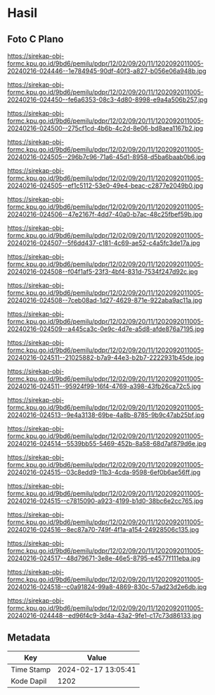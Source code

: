 # Hasil

## Foto C Plano

https://sirekap-obj-formc.kpu.go.id/9bd6/pemilu/pdpr/12/02/09/20/11/1202092011005-20240216-024446--1e784945-90df-40f3-a827-b056e06a948b.jpg

https://sirekap-obj-formc.kpu.go.id/9bd6/pemilu/pdpr/12/02/09/20/11/1202092011005-20240216-024450--fe6a6353-08c3-4d80-8998-e9a4a506b257.jpg

https://sirekap-obj-formc.kpu.go.id/9bd6/pemilu/pdpr/12/02/09/20/11/1202092011005-20240216-024500--275cf1cd-4b6b-4c2d-8e06-bd8aea1167b2.jpg

https://sirekap-obj-formc.kpu.go.id/9bd6/pemilu/pdpr/12/02/09/20/11/1202092011005-20240216-024505--296b7c96-71a6-45d1-8958-d5ba6baab0b6.jpg

https://sirekap-obj-formc.kpu.go.id/9bd6/pemilu/pdpr/12/02/09/20/11/1202092011005-20240216-024505--ef1c5112-53e0-49e4-beac-c2877e2049b0.jpg

https://sirekap-obj-formc.kpu.go.id/9bd6/pemilu/pdpr/12/02/09/20/11/1202092011005-20240216-024506--47e2167f-4dd7-40a0-b7ac-48c25fbef59b.jpg

https://sirekap-obj-formc.kpu.go.id/9bd6/pemilu/pdpr/12/02/09/20/11/1202092011005-20240216-024507--5f6dd437-c181-4c69-ae52-c4a5fc3de17a.jpg

https://sirekap-obj-formc.kpu.go.id/9bd6/pemilu/pdpr/12/02/09/20/11/1202092011005-20240216-024508--f04f1af5-23f3-4bf4-831d-7534f247d92c.jpg

https://sirekap-obj-formc.kpu.go.id/9bd6/pemilu/pdpr/12/02/09/20/11/1202092011005-20240216-024508--7ceb08ad-1d27-4629-871e-922aba9ac11a.jpg

https://sirekap-obj-formc.kpu.go.id/9bd6/pemilu/pdpr/12/02/09/20/11/1202092011005-20240216-024509--a445ca3c-0e9c-4d7e-a5d8-afde876a7195.jpg

https://sirekap-obj-formc.kpu.go.id/9bd6/pemilu/pdpr/12/02/09/20/11/1202092011005-20240216-024511--21025882-b7a9-44e3-b2b7-2222931b45de.jpg

https://sirekap-obj-formc.kpu.go.id/9bd6/pemilu/pdpr/12/02/09/20/11/1202092011005-20240216-024511--95924f99-16f4-4769-a398-43fb26ca72c5.jpg

https://sirekap-obj-formc.kpu.go.id/9bd6/pemilu/pdpr/12/02/09/20/11/1202092011005-20240216-024513--9e4a3138-69be-4a8b-8785-9b9c47ab25bf.jpg

https://sirekap-obj-formc.kpu.go.id/9bd6/pemilu/pdpr/12/02/09/20/11/1202092011005-20240216-024514--5539bb55-5469-452b-8a58-68d7af879d6e.jpg

https://sirekap-obj-formc.kpu.go.id/9bd6/pemilu/pdpr/12/02/09/20/11/1202092011005-20240216-024515--03c8edd9-11b3-4cda-9598-6ef0b6ae56ff.jpg

https://sirekap-obj-formc.kpu.go.id/9bd6/pemilu/pdpr/12/02/09/20/11/1202092011005-20240216-024515--c7815090-a923-4199-b1d0-38bc6e2cc765.jpg

https://sirekap-obj-formc.kpu.go.id/9bd6/pemilu/pdpr/12/02/09/20/11/1202092011005-20240216-024516--8ec87a70-749f-4f1a-a154-24928506c135.jpg

https://sirekap-obj-formc.kpu.go.id/9bd6/pemilu/pdpr/12/02/09/20/11/1202092011005-20240216-024517--48d79671-3e8e-46e5-8795-e4577f111eba.jpg

https://sirekap-obj-formc.kpu.go.id/9bd6/pemilu/pdpr/12/02/09/20/11/1202092011005-20240216-024518--c0a91824-99a8-4869-830c-57ad23d2e6db.jpg

https://sirekap-obj-formc.kpu.go.id/9bd6/pemilu/pdpr/12/02/09/20/11/1202092011005-20240216-024448--ed96f4c9-3d4a-43a2-9fe1-c17c73d86133.jpg


## Metadata

| Key        | Value               |
| ---------- | ------------------- |
| Time Stamp | 2024-02-17 13:05:41 |
| Kode Dapil | 1202                |



